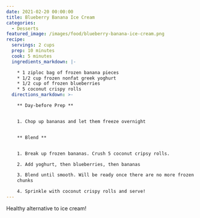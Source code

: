 ```yaml
---
date: 2021-02-20 00:00:00
title: Blueberry Banana Ice Cream
categories:
  - Desserts
featured_image: /images/food/blueberry-banana-ice-cream.png
recipe:
  servings: 2 cups
  prep: 10 minutes
  cook: 5 minutes
  ingredients_markdown: |-

    * 1 ziploc bag of frozen banana pieces
    * 1/2 cup frozen nonfat greek yoghurt
    * 1/2 cup of frozen blueberries
    * 5 coconut crispy rolls
  directions_markdown: >-

    ** Day-before Prep **


    1. Chop up bananas and let them freeze overnight


    ** Blend **


    1. Break up frozen bananas. Crush 5 coconut cripsy rolls.

    2. Add yoghurt, then blueberries, then bananas

    3. Blend until smooth. Will be ready once there are no more frozen banana
    chunks

    4. Sprinkle with coconut crispy rolls and serve!
---
```


Healthy alternative to ice cream\!
